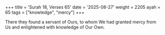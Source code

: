 +++
title = 'Surah 18, Verses 65'
date = '2025-08-27'
weight = 2205
ayah = 65
tags = ["knowledge", "mercy"]
+++

There they found a servant of Ours, to whom We had granted mercy from Us and enlightened with knowledge of Our Own.